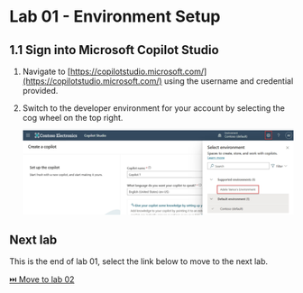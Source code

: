 # Lab 01 - Environment Setup

## 1.1 Sign into Microsoft Copilot Studio

1.	Navigate to [https://copilotstudio.microsoft.com/](https://copilotstudio.microsoft.com/) using the username and credential provided.

2.	Switch to the developer environment for your account by selecting the cog wheel on the top right.

    ![Screenshot of a switching to the user's developer environment](assets/1.0_01_SelectEnvironment.jpg)

## Next lab

This is the end of lab 01, select the link below to move to the next lab.

[⏭️ Move to lab 02](../lab-02/README.md)